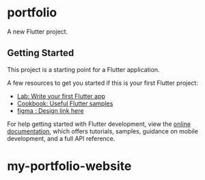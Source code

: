 # portfolio

A new Flutter project.

## Getting Started

This project is a starting point for a Flutter application.

A few resources to get you started if this is your first Flutter project:

- [Lab: Write your first Flutter app](https://docs.flutter.dev/get-started/codelab)
- [Cookbook: Useful Flutter samples](https://docs.flutter.dev/cookbook)
- [figma : Design link here](https://www.figma.com/design/OnWxnKdBYnN9L29gl2etOk/Free-UX-UI-Design-Portfolio--Community-?node-id=1-2&p=f&t=Yj0xRqYondt2LUj2-0)

For help getting started with Flutter development, view the
[online documentation](https://docs.flutter.dev/), which offers tutorials,
samples, guidance on mobile development, and a full API reference.
# my-portfolio-website
